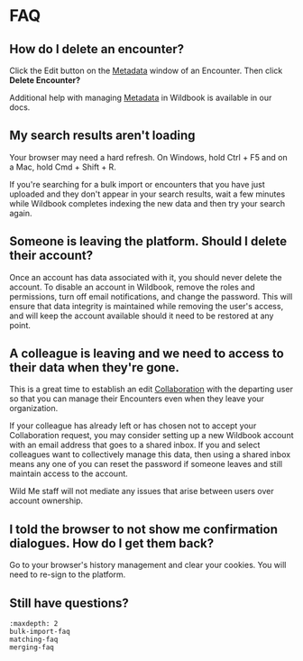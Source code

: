 # FAQ

## How do I delete an encounter?

Click the Edit button on the [Metadata](../introduction/encounter.md#metadata) window of an Encounter. Then click **Delete Encounter?**

Additional help with managing [Metadata](../introduction/encounter.md#metadata) in Wildbook is available in our docs.

## My search results aren't loading

Your browser may need a hard refresh. On Windows, hold Ctrl + F5 and on a Mac, hold Cmd + Shift + R. 

If you're searching for a bulk import or encounters that you have just uploaded and they don't appear in your search results, wait a few minutes while Wildbook completes indexing the new data and then try your search again.

## Someone is leaving the platform. Should I delete their account?

Once an account has data associated with it, you should never delete the account. To disable an account in Wildbook, remove the roles and permissions, turn off email notifications, and change the password. This will ensure that data integrity is maintained while removing the user's access, and will keep the account available should it need to be restored at any point.

## A colleague is leaving and we need to access to their data when they're gone.

This is a great time to establish an edit [Collaboration](../security/silo-security/index.md#collaborations) with the departing user so that you can manage their Encounters even when they leave your organization.

If your colleague has already left or has chosen not to accept your Collaboration request, you may consider setting up a new Wildbook account with an email address that goes to a shared inbox. If you and select colleagues want to collectively manage this data, then using a shared inbox means any one of you can reset the password if someone leaves and still maintain access to the account.

Wild Me staff will not mediate any issues that arise between users over account ownership.

## I told the browser to not show me confirmation dialogues. How do I get them back?

Go to your browser's history management and clear your cookies. You will need to re-sign to the platform.

## Still have questions?
```{toctree}
:maxdepth: 2
bulk-import-faq
matching-faq
merging-faq
```
